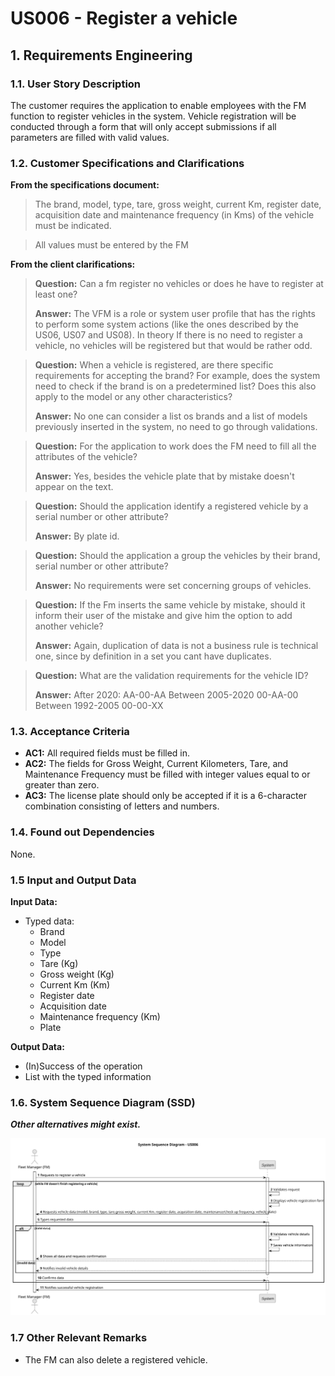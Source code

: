 # US006 - Register a vehicle


## 1. Requirements Engineering

### 1.1. User Story Description

The customer requires the application to enable employees with the FM function to register vehicles in the system. Vehicle registration will be conducted through a form that will only accept submissions if all parameters are filled with valid values.

### 1.2. Customer Specifications and Clarifications 

**From the specifications document:**

> The brand, model, type, tare, gross weight, current Km, register date, acquisition date and maintenance frequency (in Kms) of the vehicle must be indicated.
>

> All values must be entered by the FM
> 

**From the client clarifications:**

> **Question:** Can a fm register no vehicles or does he have to register at least one?
> 
> **Answer:** The VFM is a role or system user profile that has the rights to perform some system actions (like the ones described by the US06, US07 and US08).
In theory If there is no need to register a vehicle, no vehicles will be registered but that would be rather odd.

> **Question:** When a vehicle is registered, are there specific requirements for accepting the brand? For example, does the system need to check if the brand is on a predetermined list? Does this also apply to the model or any other characteristics?
>
> **Answer:** No one can consider a list os brands and a list of models previously inserted in the system, no need to go through validations.

> **Question:** For the application to work does the FM need to fill all the attributes of the vehicle?
>
> **Answer:** Yes, besides the vehicle plate that by mistake doesn't appear on the text. 

> **Question:** Should the application identify a registered vehicle by a serial number or other attribute?
>
> **Answer:** By plate id.

> **Question:** Should the application a group the vehicles by their brand, serial number or other attribute?
>
> **Answer:** No requirements were set concerning groups of vehicles.

> **Question:** If the Fm inserts the same vehicle by mistake, should it inform their user of the mistake and give him the option to add another vehicle?
>
> **Answer:** Again, duplication of data is not a business rule is technical one, since by definition in a set you cant have duplicates.

> **Question:** What are the validation requirements for the vehicle ID?
>
> **Answer:** After 2020: AA-00-AA Between 2005-2020 00-AA-00 Between 1992-2005 00-00-XX
>
### 1.3. Acceptance Criteria

* **AC1:** All required fields must be filled in.
* **AC2:** The fields for Gross Weight, Current Kilometers, Tare, and Maintenance Frequency must be filled with integer values equal to or greater than zero.
* **AC3:** The license plate should only be accepted if it is a 6-character combination consisting of letters and numbers.
### 1.4. Found out Dependencies

None.

### 1.5 Input and Output Data

**Input Data:**

* Typed data:
    * Brand
    * Model
    * Type
    * Tare (Kg)
    * Gross weight (Kg)
    * Current Km (Km)
    * Register date
    * Acquisition date
    * Maintenance frequency (Km)
    * Plate

**Output Data:**

* (In)Success of the operation
* List with the typed information

### 1.6. System Sequence Diagram (SSD)

**_Other alternatives might exist._**



![System Sequence Diagram - Alternative One](svg/us006-system-sequence-diagram-alternative-one-System_Sequence_Diagram___US006.svg)

### 1.7 Other Relevant Remarks

* The FM can also delete a registered vehicle.